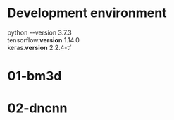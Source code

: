 # Development environment
python --version 3.7.3  
tensorflow.__version__ 1.14.0  
keras.__version__ 2.2.4-tf  
# 01-bm3d
# 02-dncnn

